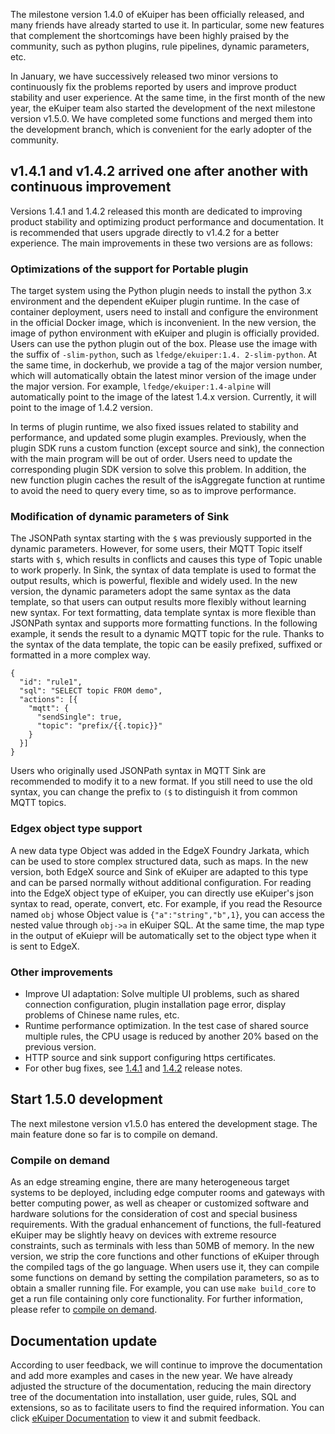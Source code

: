 The milestone version 1.4.0 of eKuiper has been officially released, and many friends have already started to use it. In particular, some new features that complement the shortcomings have been highly praised by the community, such as python plugins, rule pipelines, dynamic parameters, etc.

In January, we have successively released two minor versions to continuously fix the problems reported by users and improve product stability and user experience. At the same time, in the first month of the new year, the eKuiper team also started the development of the next milestone version v1.5.0. We have completed some functions and merged them into the development branch, which is convenient for the early adopter of the community.

## v1.4.1 and v1.4.2 arrived one after another with continuous improvement

Versions 1.4.1 and 1.4.2 released this month are dedicated to improving product stability and optimizing product performance and documentation. It is recommended that users upgrade directly to v1.4.2 for a better experience. The main improvements in these two versions are as follows:

### Optimizations of the support for Portable plugin

The target system using the Python plugin needs to install the python 3.x environment and the dependent eKuiper plugin runtime. In the case of container deployment, users need to install and configure the environment in the official Docker image, which is inconvenient. In the new version, the image of python environment with eKuiper and plugin is officially provided. Users can use the python plugin out of the box. Please use the image with the suffix of `-slim-python`, such as `lfedge/ekuiper:1.4. 2-slim-python`. At the same time, in dockerhub, we provide a tag of the major version number, which will automatically obtain the latest minor version of the image under the major version. For example, `lfedge/ekuiper:1.4-alpine` will automatically point to the image of the latest 1.4.x version. Currently, it will point to the image of 1.4.2 version.

In terms of plugin runtime, we also fixed issues related to stability and performance, and updated some plugin examples. Previously, when the plugin SDK runs a custom function (except source and sink), the connection with the main program will be out of order. Users need to update the corresponding plugin SDK version to solve this problem. In addition, the new function plugin caches the result of the isAggregate function at runtime to avoid the need to query every time, so as to improve performance.

### Modification of dynamic parameters of Sink

The JSONPath syntax starting with the `$` was previously supported in the dynamic parameters. However, for some users, their MQTT Topic itself starts with `$`, which results in conflicts and causes this type of Topic unable to work properly. In Sink, the syntax of data template is used to format the output results, which is powerful, flexible and widely used. In the new version, the dynamic parameters adopt the same syntax as the data template, so that users can output results more flexibly without learning new syntax. For text formatting, data template syntax is more flexible than JSONPath syntax and supports more formatting functions. In the following example, it sends the result to a dynamic MQTT topic for the rule. Thanks to the syntax of the data template, the topic can be easily prefixed, suffixed or formatted in a more complex way.

```
{
  "id": "rule1",
  "sql": "SELECT topic FROM demo",
  "actions": [{
    "mqtt": {
      "sendSingle": true,
      "topic": "prefix/{{.topic}}"
    }
  }]
}
```

Users who originally used JSONPath syntax in MQTT Sink are recommended to modify it to a new format. If you still need to use the old syntax, you can change the prefix to `($` to distinguish it from common MQTT topics.

### Edgex object type support

A new data type Object was added in the EdgeX Foundry Jarkata, which can be used to store complex structured data, such as maps. In the new version, both EdgeX source and Sink of eKuiper are adapted to this type and can be parsed normally without additional configuration. For reading into the EdgeX object type of eKuiper, you can directly use eKuiper's json syntax to read, operate, convert, etc. For example, if you read the Resource named `obj` whose Object value is `{"a":"string","b",1}`, you can access the nested value through `obj->a` in eKuiper SQL. At the same time, the map type in the output of eKuiepr will be automatically set to the object type when it is sent to EdgeX.

### Other improvements

- Improve UI adaptation: Solve multiple UI problems, such as shared connection configuration, plugin installation page error, display problems of Chinese name rules, etc.
- Runtime performance optimization. In the test case of shared source multiple rules, the CPU usage is reduced by another 20% based on the previous version.
- HTTP source and sink support configuring https certificates.
- For other bug fixes, see [1.4.1](https://github.com/lf-edge/ekuiper/releases/tag/1.4.1) and [1.4.2](https://github.com/lf-edge/ekuiper/releases/tag/1.4.2) release notes.

## Start 1.5.0 development

The next milestone version v1.5.0 has entered the development stage. The main feature done so far is to compile on demand.

### Compile on demand

As an edge streaming engine, there are many heterogeneous target systems to be deployed, including edge computer rooms and gateways with better computing power, as well as cheaper or customized software and hardware solutions for the consideration of cost and special business requirements. With the gradual enhancement of functions, the full-featured eKuiper may be slightly heavy on devices with extreme resource constraints, such as terminals with less than 50MB of memory. In the new version, we strip the core functions and other functions of eKuiper through the compiled tags of the go language. When users use it, they can compile some functions on demand by setting the compilation parameters, so as to obtain a smaller running file. For example, you can use `make build_core` to get a run file containing only core functionality. For further information, please refer to [compile on demand](https://github.com/lf-edge/ekuiper/blob/1.5.0/docs/zh_CN/features.md).

## Documentation update

According to user feedback, we will continue to improve the documentation and add more examples and cases in the new year. We have already adjusted the structure of the documentation, reducing the main directory tree of the documentation into installation, user guide, rules, SQL and extensions, so as to facilitate users to find the required information. You can click [eKuiper Documentation](https://ekuiper.org/docs/en/latest/) to view it and submit feedback.
